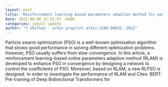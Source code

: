 ```yaml
--- 
layout: post 
title: "Reinforcement learning based parameters adaption method for particle swarm optimization" 
date: 2022-06-06 21:51:57 -0400 
categories: jekyll update 
author: "Y ShiYuan - arXiv preprint arXiv:2206.00835, 2022" 
--- 
```

Particle swarm optimization (PSO) is a well-known optimization algorithm that shows good performance in solving different optimization problems. However, PSO usually suffers from slow convergence. In this article, a reinforcement learning-based online parameters adaption method (RLAM) is developed to enhance PSO in convergence by designing a network to control the coefficients of PSO. Moreover, based on RLAM, a new RLPSO is designed. In order to investigate the performance of RLAM and Cites: BERT: Pre-training of Deep Bidirectional Transformers for